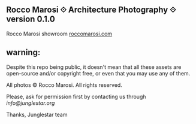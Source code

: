 ## Rocco Marosi ⟐ Architecture Photography ⟐ version 0.1.0

Rocco Marosi showroom [roccomarosi.com](http://roccomarosi.com)


## warning:

Despite this repo being public, it doesn't mean that all these assets are open-source and/or copyright free, or even that you may use any of them.

All photos © Rocco Marosi. All rights reserved.

Please, ask for permission first by contacting us through _info@junglestar.org_

Thanks, Junglestar team
